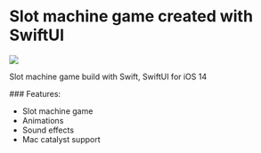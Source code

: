 #  Slot machine game created with SwiftUI

<div>
<img src="./SlotMachine/Slot Machine/1.jpeg, width="600">
</div>

Slot machine game build with Swift, SwiftUI for iOS 14

### Features:

- Slot machine game
- Animations
- Sound effects
- Mac catalyst support
